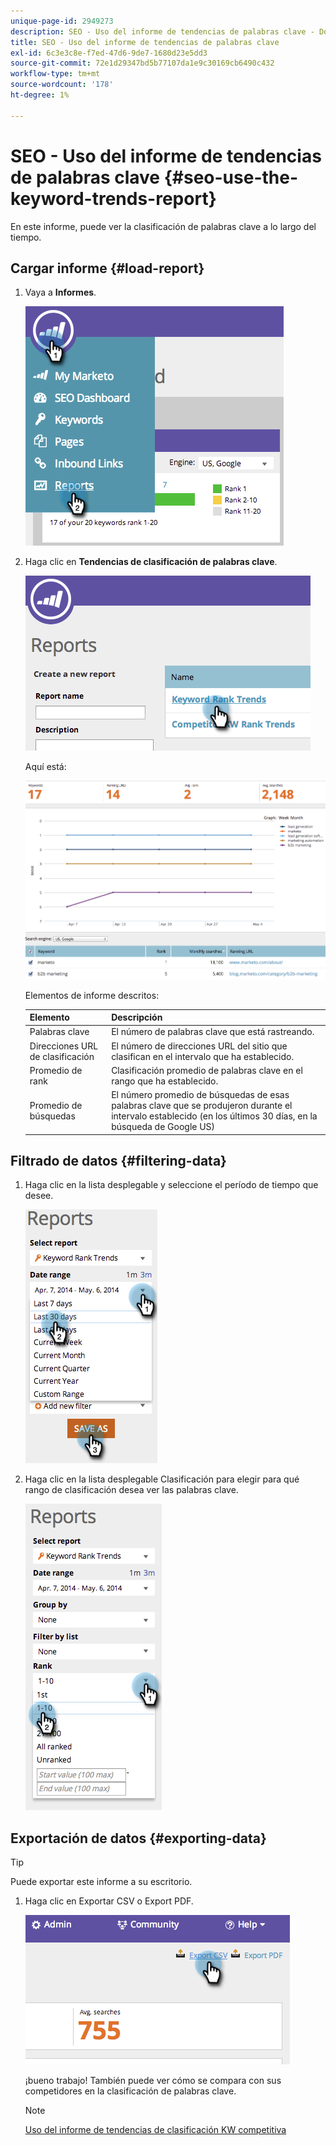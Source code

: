 ```yaml
---
unique-page-id: 2949273
description: SEO - Uso del informe de tendencias de palabras clave - Documentos de Marketo - Documentación del producto
title: SEO - Uso del informe de tendencias de palabras clave
exl-id: 6c3e3c8e-f7ed-47d6-9de7-1680d23e5dd3
source-git-commit: 72e1d29347bd5b77107da1e9c30169cb6490c432
workflow-type: tm+mt
source-wordcount: '178'
ht-degree: 1%

---
```


# SEO - Uso del informe de tendencias de palabras clave {#seo-use-the-keyword-trends-report}

En este informe, puede ver la clasificación de palabras clave a lo largo del tiempo.

## Cargar informe {#load-report}

1. Vaya a **Informes**.

   ![](assets/image2014-9-18-14-3a12-3a18.png)

1. Haga clic en **Tendencias de clasificación de palabras clave**.

   ![](assets/image2014-9-18-14-3a13-3a14.png)

   Aquí está:

   ![](assets/image2014-9-18-14-3a13-3a22.png)

   Elementos de informe descritos:

   | Elemento | Descripción |
   |---|---|
   | Palabras clave | El número de palabras clave que está rastreando. |
   | Direcciones URL de clasificación | El número de direcciones URL del sitio que clasifican en el intervalo que ha establecido. |
   | Promedio de rank | Clasificación promedio de palabras clave en el rango que ha establecido. |
   | Promedio de búsquedas | El número promedio de búsquedas de esas palabras clave que se produjeron durante el intervalo establecido (en los últimos 30 días, en la búsqueda de Google US) |

## Filtrado de datos {#filtering-data}

1. Haga clic en la lista desplegable y seleccione el período de tiempo que desee.

   ![](assets/image2014-9-18-14-3a13-3a40.png)

1. Haga clic en la lista desplegable Clasificación para elegir para qué rango de clasificación desea ver las palabras clave.

   ![](assets/image2014-9-18-14-3a13-3a57.png)

## Exportación de datos {#exporting-data}

>[!TIP]
>
>Puede exportar este informe a su escritorio.

1. Haga clic en Exportar CSV o Export PDF.

   ![](assets/image2014-9-18-14-3a14-3a46.png)

   ¡bueno trabajo! También puede ver cómo se compara con sus competidores en la clasificación de palabras clave.

   >[!NOTE]
   >
   >[Uso del informe de tendencias de clasificación KW competitiva](/help/marketo/product-docs/additional-apps/seo/reports/seo-use-the-competitor-kw-trends-report.md)
